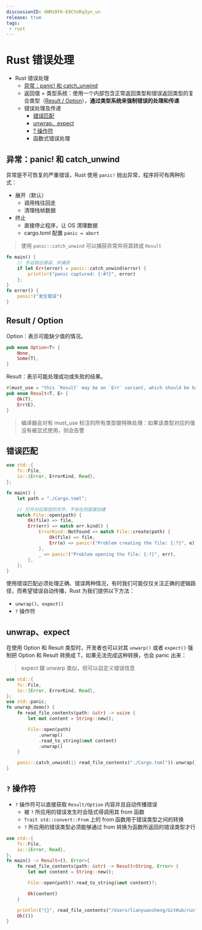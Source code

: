 ```yaml
---
discussionID: dWMz8FK-E8CVoRq3yn_un
release: true
tags:
 - rust
---
```


# Rust 错误处理

- Rust 错误处理
  - [异常：panic! 和 catch_unwind](#异常panic-和-catch_unwind)
  - 返回值 + 类型系统：使用一个内部包含正常返回类型和错误返回类型的复合类型（[Result / Option](#result--option)），**通过类型系统来强制错误的处理和传递**
  - 错误处理及传递
    - [错误匹配](#错误匹配)
    - [unwrap、expect](#unwrapexpect)
    - [? 操作符](#操作符)
    - 函数式错误处理


## 异常：panic! 和 catch_unwind

异常是不可恢复的严重错误，Rust 使用 `panic!` 抛出异常，程序将可有两种形式：

- 展开（默认）
  - 调用栈往回走
  - 清理栈帧数据
- 终止
  - 直接停止程序，让 OS 清理数据
  - cargo.toml 配置 `panic = abort`

> 使用 `panic::catch_unwind` 可以捕获异常并将其转成 `Result`

```rust
fn main() {
    // 手动抛出错误，并捕获
    if let Err(error) = panic::catch_unwind(error) {
        println!("panic captured: {:#?}", error)
    };
}
fn error() {
    panic!("发生错误")
}
```

## Result / Option

Option：表示可能缺少值的情况。

```rust
pub enum Option<T> {
    None,
    Some(T),
}
```

Result：表示可能处理成功或失败的结果。

```rust
#[must_use = "this `Result` may be an `Err` variant, which should be handled"]
pub enum Result<T, E> {
    Ok(T),
    Err(E),
}
```

> 编译器会对有 must_use 标注的所有类型做特殊处理：如果该类型对应的值没有被显式使用，则会告警

## 错误匹配

```rs
use std::{
    fs::File,
    io::{Error, ErrorKind, Read},
};

fn main() {
    let path = "./Cargo.toml";

    // 打开对应路径的文件，不存在则直接创建
    match File::open(path) {
        Ok(file) => file,
        Err(err) => match err.kind() {
            ErrorKind::NotFound => match File::create(path) {
                Ok(file) => file,
                Err(e) => panic!("Problem creating the file: {:?}", e),
            },
            _ => panic!("Problem opening the file: {:?}", err),
        },
    };
}
```

使用错误匹配必须处理正确、错误两种情况，有时我们可能仅仅关注正确的逻辑路径，而希望错误自动传播，Rust 为我们提供以下方法：

- `unwrap()`、`expect()`
- `?` 操作符

## unwrap、expect

在使用 Option 和 Result 类型时，开发者也可以对其 `unwarp()` 或者 `expect()` 强制把 Option 和 Result 转换成 T，如果无法完成这种转换，也会 panic 出来：

> expect 跟 unwarp 类似，但可以自定义错误信息 

```rs
use std::{
    fs::File,
    io::{Error, ErrorKind, Read},
};
use std::panic;
fn unwrap_demo() {
    fn read_file_contents(path: &str) -> usize {
        let mut content = String::new();

        File::open(path)
            .unwrap()
            .read_to_string(&mut content)
            .unwrap()
    }

    panic::catch_unwind(|| read_file_contents("./Cargo.toml")).unwrap();
}
```

## `?` 操作符

- `?` 操作符可以直接获取 `Result/Option` 内容并且自动传播错误
  - 被 `?` 所应用的错误发生时会隐式得调用其 from 函数
  - `Trait std::convert::From` 上的 from 函数用于错误类型之间的转换
  - `?` 所应用的错误类型必须能够通过 from 转换为函数所返回的错误类型才行

```rust
use std::{
    fs::File,
    io::{Error, Read},
};
fn main() -> Result<(), Error>{
    fn read_file_contents(path: &str) -> Result<String, Error> {
        let mut content = String::new();

        File::open(path)?.read_to_string(&mut content)?;

        Ok(content)
    }

    println!("{}", read_file_contents("/Users/lianyuansheng/GitHub/rust-demos/err/Cargo.toml")?);
    Ok(())
}
```